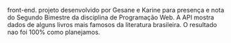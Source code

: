front-end.
projeto desenvolvido por Gesane e Karine para presença e nota do Segundo Bimestre da disciplina de Programação Web. A API mostra dados de alguns livros mais famosos da literatura brasileira. O resultado nao foi 100% como planejamos.